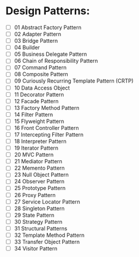 # Design Patterns:

- [ ] 01 Abstract Factory Pattern
- [ ] 02 Adapter Pattern
- [ ] 03 Bridge Pattern
- [ ] 04 Builder
- [ ] 05 Business Delegate Pattern
- [ ] 06 Chain of Responsibility Pattern
- [ ] 07 Command Pattern
- [ ] 08 Composite Pattern
- [ ] 09 Curiously Recurring Template Pattern (CRTP)
- [ ] 10 Data Access Object
- [ ] 11 Decorator Pattern
- [ ] 12 Facade Pattern
- [ ] 13 Factory Method Pattern
- [ ] 14 Filter Pattern
- [ ] 15 Flyweight Pattern
- [ ] 16 Front Controller Pattern
- [ ] 17 Intercepting Filter Pattern
- [ ] 18 Interpreter Pattern
- [ ] 19 Iterator Pattern
- [ ] 20 MVC Pattern
- [ ] 21 Mediator Pattern
- [ ] 22 Memento Pattern
- [ ] 23 Null Object Pattern
- [ ] 24 Observer Pattern
- [ ] 25 Prototype Pattern
- [ ] 26 Proxy Pattern
- [ ] 27 Service Locator Pattern
- [ ] 28 Singleton Pattern
- [ ] 29 State Pattern
- [ ] 30 Strategy Pattern
- [ ] 31 Structural Patterns
- [ ] 32 Template Method Pattern
- [ ] 33 Transfer Object Pattern
- [ ] 34 Visitor Pattern
